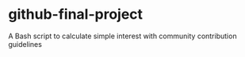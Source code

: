 # github-final-project
A Bash script to calculate simple interest with community contribution guidelines
